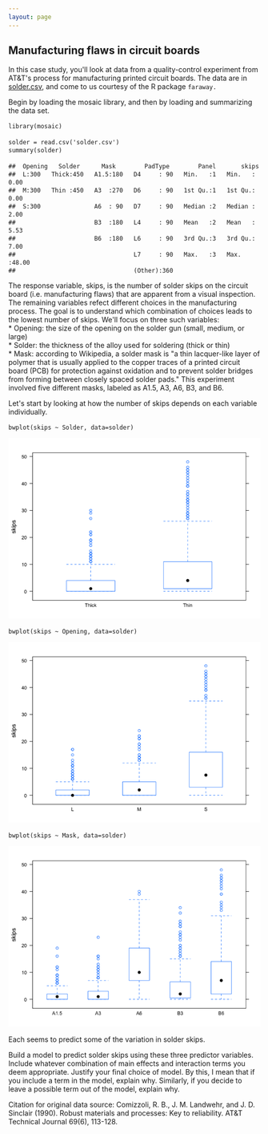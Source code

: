 ```yaml
---
layout: page
---
```


Manufacturing flaws in circuit boards
-------------------------------------

In this case study, you'll look at data from a quality-control
experiment from AT&T's process for manufacturing printed circuit boards.
The data are in [solder.csv](solder.csv), and come to us courtesy of the
R package `faraway.`

Begin by loading the mosaic library, and then by loading and summarizing
the data set.

    library(mosaic)

    solder = read.csv('solder.csv')
    summary(solder)

    ##  Opening   Solder      Mask        PadType        Panel       skips      
    ##  L:300   Thick:450   A1.5:180   D4     : 90   Min.   :1   Min.   : 0.00  
    ##  M:300   Thin :450   A3  :270   D6     : 90   1st Qu.:1   1st Qu.: 0.00  
    ##  S:300               A6  : 90   D7     : 90   Median :2   Median : 2.00  
    ##                      B3  :180   L4     : 90   Mean   :2   Mean   : 5.53  
    ##                      B6  :180   L6     : 90   3rd Qu.:3   3rd Qu.: 7.00  
    ##                                 L7     : 90   Max.   :3   Max.   :48.00  
    ##                                 (Other):360

The response variable, skips, is the number of solder skips on the
circuit board (i.e. manufacturing flaws) that are apparent from a visual
inspection. The remaining variables refect different choices in the
manufacturing process. The goal is to understand which combination of
choices leads to the lowest number of skips. We'll focus on three such
variables:  
\* Opening: the size of the opening on the solder gun (small, medium, or
large)  
\* Solder: the thickness of the alloy used for soldering (thick or
thin)  
\* Mask: according to Wikipedia, a solder mask is "a thin lacquer-like
layer of polymer that is usually applied to the copper traces of a
printed circuit board (PCB) for protection against oxidation and to
prevent solder bridges from forming between closely spaced solder pads."
This experiment involved five different masks, labeled as A1.5, A3, A6,
B3, and B6.

Let's start by looking at how the number of skips depends on each
variable individually.

    bwplot(skips ~ Solder, data=solder)

![](solder_files/figure-markdown_strict/unnamed-chunk-3-1.png)

    bwplot(skips ~ Opening, data=solder)

![](solder_files/figure-markdown_strict/unnamed-chunk-3-2.png)

    bwplot(skips ~ Mask, data=solder)

![](solder_files/figure-markdown_strict/unnamed-chunk-3-3.png)

Each seems to predict some of the variation in solder skips.

Build a model to predict solder skips using these three predictor
variables. Include whatever combination of main effects and interaction
terms you deem appropriate. Justify your final choice of model. By this,
I mean that if you include a term in the model, explain why. Similarly,
if you decide to leave a possible term out of the model, explain why.

Citation for original data source: Comizzoli, R. B., J. M. Landwehr, and
J. D. Sinclair (1990). Robust materials and processes: Key to
reliability. AT&T Technical Journal 69(6), 113-128.
